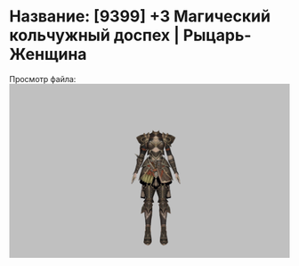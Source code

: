 # Название: [9399] +3 Магический кольчужный доспех | Рыцарь-Женщина

Просмотр файла:
![p010006.png](p010006.png)